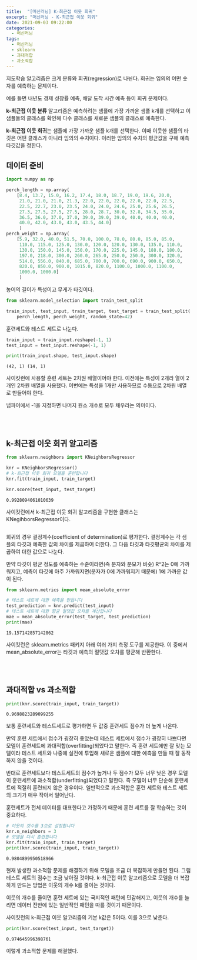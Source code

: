 ```yaml
---
title:  "[머신러닝] K-최근접 이웃 회귀"
excerpt: "머신러닝 - K-최근접 이웃 회귀"
date: 2021-09-03 09:22:00
categories:
  - 머신러닝
tags:
  - 머신러닝
  - sklearn
  - 과대적합
  - 과소적합
---
```


지도학습 알고리즘은 크게 분류와 회귀(regression)로 나뉜다. 회귀는 임의의 어떤 숫자를 예측하는 문제이다.

예를 들면 내년도 경제 성장률 예측, 배달 도착 시간 예측 등이 회귀 문제이다.

**k-최근접 이웃 분류** 알고리즘은 예측하려는 샘플에 가장 가까운 샘플 k개를 선택하고 이 샘플들의 클래스를 확인해 다수 클래스를 새로운 샘플의 클래스로 예측한다.

**k-최근접 이웃 회귀**는 샘플에 가장 가까운 샘플 k개를 선택한다. 이때 이웃한 샘플의 타깃은 어떤 클래스가 아니라 임의의 수치이다. 이러한 임의의 수치의 평균값을 구해 예측 타깃값을 정한다.

## 데이터 준비


```python
import numpy as np

perch_length = np.array(
    [8.4, 13.7, 15.0, 16.2, 17.4, 18.0, 18.7, 19.0, 19.6, 20.0, 
     21.0, 21.0, 21.0, 21.3, 22.0, 22.0, 22.0, 22.0, 22.0, 22.5, 
     22.5, 22.7, 23.0, 23.5, 24.0, 24.0, 24.6, 25.0, 25.6, 26.5, 
     27.3, 27.5, 27.5, 27.5, 28.0, 28.7, 30.0, 32.8, 34.5, 35.0, 
     36.5, 36.0, 37.0, 37.0, 39.0, 39.0, 39.0, 40.0, 40.0, 40.0, 
     40.0, 42.0, 43.0, 43.0, 43.5, 44.0]
     )
perch_weight = np.array(
    [5.9, 32.0, 40.0, 51.5, 70.0, 100.0, 78.0, 80.0, 85.0, 85.0, 
     110.0, 115.0, 125.0, 130.0, 120.0, 120.0, 130.0, 135.0, 110.0, 
     130.0, 150.0, 145.0, 150.0, 170.0, 225.0, 145.0, 188.0, 180.0, 
     197.0, 218.0, 300.0, 260.0, 265.0, 250.0, 250.0, 300.0, 320.0, 
     514.0, 556.0, 840.0, 685.0, 700.0, 700.0, 690.0, 900.0, 650.0, 
     820.0, 850.0, 900.0, 1015.0, 820.0, 1100.0, 1000.0, 1100.0, 
     1000.0, 1000.0]
     )
```

농어의 길이가 특성이고 무게가 타깃이다.

```python
from sklearn.model_selection import train_test_split

train_input, test_input, train_target, test_target = train_test_split(
    perch_length, perch_weight, random_state=42)
```

훈련세트와 테스트 세트로 나눈다.

```python
train_input = train_input.reshape(-1, 1)
test_input = test_input.reshape(-1, 1)

print(train_input.shape, test_input.shape)
```
```
(42, 1) (14, 1)
```
사이킷런에 사용할 훈련 세트는 2차원 배열이어야 한다. 이전에는 특성이 2개라 열이 2개인 2차원 배열을 사용했다. 이번에는 특성을 1개만 사용하므로 수동으로 2차원 배열로 만들어야 한다.

넘파이에서 -1을 지정하면 나머지 원소 개수로 모두 채우라는 의미이다.

<br>
<br>

## k-최근접 이웃 회귀 알고리즘 

```python
from sklearn.neighbors import KNeighborsRegressor

knr = KNeighborsRegressor()
# k-최근접 이웃 회귀 모델을 훈련합니다
knr.fit(train_input, train_target)

knr.score(test_input, test_target)
```
```
0.9928094061010639
```
사이킷런에서 k-최근접 이웃 회귀 알고리즘을 구현한 클래스는 KNegihborsRegressor이다.

```python

```

회귀의 경우 결정계수(coefficient of determination)로 평가한다.
결정계수는 각 샘플의 타깃과 예측한 값의 차이를 제곱하여 더한다. 그 다음 타깃과 타깃평균의 차이를 제곱하여 더한 값으로 나눈다.

만약 타깃이 평균 정도를 예측하는 수준이라면(즉 분자와 분모가 비슷) R^2는 0에 가까워지고, 예측이 타깃에 아주 가까워지면(분자가 0에 가까워지기 때문에) 1에 가까운 값이 된다.

```python
from sklearn.metrics import mean_absolute_error

# 테스트 세트에 대한 예측을 만듭니다
test_prediction = knr.predict(test_input)
# 테스트 세트에 대한 평균 절댓값 오차를 계산합니다
mae = mean_absolute_error(test_target, test_prediction)
print(mae)
```
```
19.157142857142862
```
사이킷런은 sklearn.metrics 패키지 아래 여러 가지 측정 도구를 제공한다. 이 중에서 mean_absolute_error는 타깃과 예측의 절댓값 오차를 평균해 반환한다.

<br>
<br>

## 과대적합 vs 과소적합

```python
print(knr.score(train_input, train_target))
```
```
0.9698823289099255
```
보통 훈련세트와 테스트세트로 평가하면 두 값중 훈련세트 점수가 더 높게 나온다.

만약 훈련 세트에서 점수가 굉장히 좋았는데 테스트 세트에서 점수가 굉장히 나쁘다면 모델이 훈련세트에 과대적합(overfitting)되었다고 말한다. 즉 훈련 세트에만 잘 맞는 모델이라 테스트 세트와 나중에 실전에 투입해 새로운 샘플에 대한 예측을 만들 때 잘 동작하지 않을 것이다.

반대로 훈련세트보다 테스트세트의 점수가 높거나 두 점수가 모두 너무 낮은 경우 모델이 훈련세트에 과소적합(underfitting)되었다고 말한다. 즉 모델이 너무 단순해 훈련세트에 적절히 훈련되지 않은 경우이다. 일반적으로 과소적합은 훈련 세트와 테스트 세트의 크기가 매우 작아서 일어난다.

훈련세트가 전체 데이터를 대표한다고 가정하기 때문에 훈련 세트를 잘 학습하는 것이 중요하다.



```python
# 이웃의 갯수를 3으로 설정합니다
knr.n_neighbors = 3
# 모델을 다시 훈련합니다
knr.fit(train_input, train_target)
print(knr.score(train_input, train_target))
```
```
0.9804899950518966
```
현재 발생한 과소적합 문제를 해결하기 위해 모델을 조금 더 복잡하게 만들면 된다. 그럼 테스트 세트의 점수는 조금 낮아질 것이다. k-최근접 이웃 알고리즘으로 모델을 더 복잡하게 만드는 방법은 이웃의 개수 k를 줄이는 것이다.

이웃의 개수를 줄이면 훈련 세트에 있는 국지적인 패턴에 민감해지고, 이웃의 개수를 늘리면 데이터 전반에 있는 일반적인 패턴을 따를 것이기 때문이다.

사이킷런의 k-최근접 이웃 알고리즘의 기본 k값은 5이다. 이를 3으로 낮춘다.

```python
print(knr.score(test_input, test_target))
```
```
0.974645996398761
```
이렇게 과소적합 문제를 해결했다.